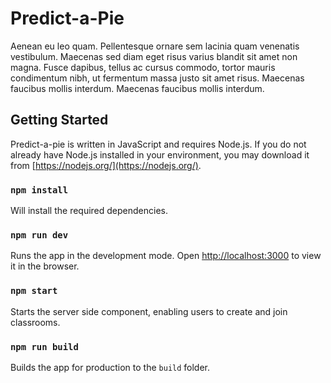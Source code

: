 # Predict-a-Pie

Aenean eu leo quam. Pellentesque ornare sem lacinia quam venenatis vestibulum. Maecenas sed diam eget risus varius blandit sit amet non magna. Fusce dapibus, tellus ac cursus commodo, tortor mauris condimentum nibh, ut fermentum massa justo sit amet risus. Maecenas faucibus mollis interdum. Maecenas faucibus mollis interdum.

## Getting Started

Predict-a-pie is written in JavaScript and requires Node.js. If you do not already have Node.js installed in your environment, you may download it from [https://nodejs.org/](https://nodejs.org/).

### `npm install`

Will install the required dependencies.

### `npm run dev`

Runs the app in the development mode. Open [http://localhost:3000](http://localhost:3000) to view it in the browser.

### `npm start`

Starts the server side component, enabling users to create and join classrooms.

### `npm run build`

Builds the app for production to the `build` folder.
